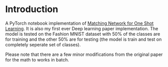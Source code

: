 # Introduction

A PyTorch notebook implementation of [Matching Network for One Shot Learning](https://arxiv.org/abs/1606.04080). 
It is also my first ever Deep learning paper implementation. 
The model is tested on the Fashion MNIST dataset with 50% of the classes are for training and the other 50% are for testing (the model is train and test on completely seperate set of classes).

Please note that there are a few minor modifications from the original paper for the math to works in batch. 
